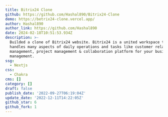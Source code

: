 ```yaml
---
title: Bitrix24 Clone
github: https://github.com/Hashal890/Bitrix24-Clone
demo: https://betrix24-clone.vercel.app/
author: Hashal890
author_link: https://github.com/Hashal890
date: 2024-02-18T10:51:53.934Z
description: >-
  Builded a clone of Bitrix24 website. Bitrix24 is a united workspace that
  handles many aspects of daily operations and tasks like customer relationship
  management, project management & collaboration platform for your business
  management.
ssg:
  - Nextjs
css:
  - Chakra
cms: []
category: []
draft: false
publish_date: '2022-09-27T06:19:04Z'
update_date: '2022-12-11T14:22:05Z'
github_star: 6
github_fork: 1
---
```

